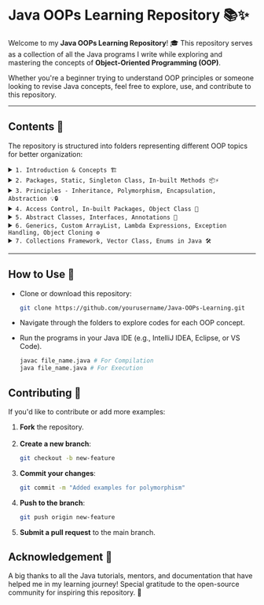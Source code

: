 # **Java OOPs Learning Repository** 📚✨

Welcome to my **Java OOPs Learning Repository**! 🎓 This repository serves as a collection of all the Java programs I write while exploring and mastering the concepts of **Object-Oriented Programming (OOP)**.

Whether you're a beginner trying to understand OOP principles or someone looking to revise Java concepts, feel free to explore, use, and contribute to this repository.

---

## **Contents** 📂
The repository is structured into folders representing different OOP topics for better organization:

<details close>
<summary><code>1. Introduction & Concepts 🏗️</code></summary>

* OOP Introduction
* Java Classes
* Example of a Class
* Java Objects
* Class vs Object
* Properties of Object
* Objects Introduction
* How to access instance variables?
* How to create objects?
* Dynamic Memory Allocation
* How to manipulate objects?
* Java Constructors
* By Default Constructor
* Creating Constructors
* `this` keyword
* Constructor Overloading
* Calling a constructor from another constructor
* Wrapper Classes
* `final` keyword
* Garbage Collection
</details>



<details close>
<summary><code>2. Packages, Static, Singleton Class, In-built Methods 📦⚡</code></summary>

* Java Packages
* `import` statement
* Static elements example
* `static` in Java
* Static variable meaning
* Non-static member inside a static
* Static member inside a non-static
* `this` keyword inside static
* Initialisation of static variables
* Singleton Class
</details>



<details close>
<summary><code>3. Principles - Inheritance, Polymorphism, Encapsulation, Abstraction 💡🔒</code></summary>

* Principles of OOP
* Inheritance
* `private` keyword
* `super` keyword
* Single Inheritance
* Multiple Inheritance
* Hierarchical Inheritance
* Hybrid Inheritance
* Polymorphism
* Types of Polymorphism
* Static Polymorphism
* Overloading
* Dynamic Polymorphism
* Overriding
* How Overriding Works?
* `final` keyword
* Can we override static methods?
* Encapsulation
* Abstraction
* Encapsulation vs Abstraction
</details>



<details close>
<summary><code>4. Access Control, In-built Packages, Object Class 🔑</code></summary>

* Example: private, public and protected modifiers
* Rules for modifiers
* When to use which modifier?
* Important point for protected modifier
* More about Packages
* In-built Packages
* `lang` package
* `io` package
* `util` package
* `applet` package
* `awt` package
* `net` package
* Object Class
* Object Methods
* hashCode Method
* equals Method
* instanceof Operator
* getClass Method
</details>



<details close>
<summary><code>5. Abstract Classes, Interfaces, Annotations 📝</code></summary>

* Multiple Inheritance Problem
* Abstract Classes
* Abstract Constructors
* Object of an Abstract Class
* Abstract Static Methods
* Static Methods in Abstract Classes
* `final` Keyword in Abstract Class
* Multiple Inheritance using Abstract Classes
* Interfaces
* Variable of Interface Type
* Separate Classes in Same Interface
* Extending Interfaces
* Annotations
* Important point regarding Static Interface methods
* Nested Interfaces
</details>



<details close>
<summary><code>6. Generics, Custom ArrayList, Lambda Expressions, Exception Handling, Object Cloning ⚙️</code></summary>

* Custom ArrayList
* Problem with Custom ArrayList
* Custom ArrayList using Generics
* Working with Generics
* Using Java Wildcards
* Comparison Objects
* Lambda Functions
* Exception Handling
* Exception Handling Keywords
* Creating Custom Exception
* Object Cloning
* Shallow and Deep Copy
* Explanation of Shallow Copying
* Explanation of Deep Copying
</details>



<details close>
<summary><code>7. Collections Framework, Vector Class, Enums in Java 🛠️</code></summary>

* Collections Framework
* Need of Collection Framework in Java
* Understanding Collection Framework
* Vector Class
* Vector Synchronisation
* Vector Code Example
* Enums in Java
* Enum Inheritance

</details>


---

## **How to Use** 🚀
- Clone or download this repository:
  ```bash
  git clone https://github.com/yourusername/Java-OOPs-Learning.git

- Navigate through the folders to explore codes for each OOP concept. 

- Run the programs in your Java IDE (e.g., IntelliJ IDEA, Eclipse, or VS Code).
  ```bash
  javac file_name.java # For Compilation
  java file_name.java # For Execution

## **Contributing** 🤝

If you'd like to contribute or add more examples:

1. **Fork** the repository.
<br/><br/>
2. **Create a new branch**:
   ```bash
   git checkout -b new-feature

3. **Commit your changes**:
   ```bash
   git commit -m "Added examples for polymorphism"

4. **Push to the branch**:
   ```bash 
   git push origin new-feature

5. **Submit a pull request** to the main branch.

## **Acknowledgement** 🌟

A big thanks to all the Java tutorials, mentors, and documentation that have helped me in my learning journey! Special gratitude to the open-source community for inspiring this repository. 🙌
